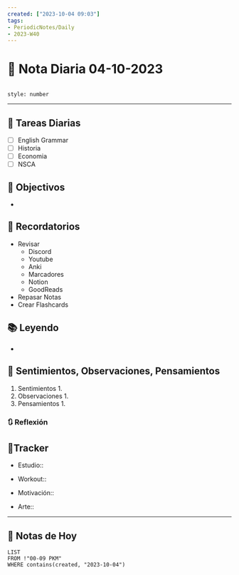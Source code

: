 ```yaml
---
created: ["2023-10-04 09:03"]
tags:
- PeriodicNotes/Daily
- 2023-W40
---
```


# 📅 Nota Diaria 04-10-2023
```toc

style: number

```

---
## 🔷 Tareas Diarias
- [ ] English Grammar
- [ ] Historia
- [ ] Economia
- [ ] NSCA

## 🎯 Objectivos
- 
## 📕 Recordatorios
- Revisar
	- Discord
	- Youtube
	- Anki
	- Marcadores
	- Notion
	- GoodReads
- Repasar Notas
- Crear Flashcards

## 📚 Leyendo
- 
## 💬 Sentimientos, Observaciones, Pensamientos 
1. Sentimientos
	1. 
2. Observaciones
	1. 
3. Pensamientos
	1. 
### 🔃 Reflexión

## 🔷Tracker

- Estudio::

- Workout::

- Motivación::

- Arte::
---

## 📅 Notas de Hoy
```dataview
LIST 
FROM !"00-09 PKM" 
WHERE contains(created, "2023-10-04")
```